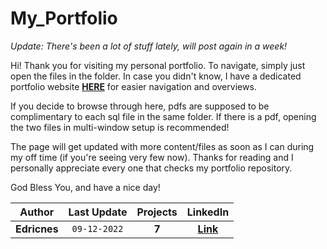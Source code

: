 # My_Portfolio

*Update: There's been a lot of stuff lately, will post again in a week!*

Hi! Thank you for visiting my personal portfolio.
To navigate, simply just open the files in the folder. In case you didn't know, I have a dedicated portfolio website [**HERE**](https://edricnes.github.io/EdricPortfolio.github.io/) for easier navigation and overviews.

If you decide to browse through here, pdfs are supposed to be complimentary to each sql file in the same folder.
If there is a pdf, opening the two files in multi-window setup is recommended!

The page will get updated with more content/files as soon as I can during my off time (if you're seeing very few now).
Thanks for reading and I personally appreciate every one that checks my portfolio repository.

God Bless You, and have a nice day!

Author | Last Update | Projects | LinkedIn
:---: | :---: | :---: | :---:
**Edricnes** | `09-12-2022` | **7** | [**Link**](https://www.linkedin.com/in/edricnes-edricnes-16b5b822a/)
